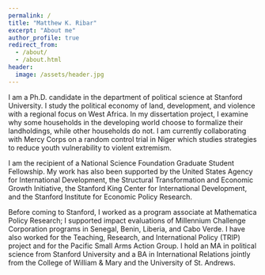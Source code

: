 ```yaml
---
permalink: /
title: "Matthew K. Ribar"
excerpt: "About me"
author_profile: true
redirect_from: 
  - /about/
  - /about.html
header:
  image: /assets/header.jpg  
---
```


I am a Ph.D. candidate in the department of political science at Stanford University. I study the political economy of land, development, and violence with a regional focus on West Africa. In my dissertation project, I examine why some households in the developing world choose to formalize their landholdings, while other households do not. I am currently collaborating with Mercy Corps on a random control trial in Niger which studies strategies to reduce youth vulnerability to violent extremism. 

I am the recipient of a National Science Foundation Graduate Student Fellowship. My work has also been supported by the United States Agency for International Development, the Structural Transformation and Economic Growth Initiative, the Stanford King Center for International Development, and the Stanford Institute for Economic Policy Research. 

Before coming to Stanford, I worked as a program associate at Mathematica Policy Research; I supported impact evaluations of Millennium Challenge Corporation programs in Senegal, Benin, Liberia, and Cabo Verde. I have also worked for the Teaching, Research, and International Policy (TRIP) project and for the Pacific Small Arms Action Group. I hold an MA in political science from Stanford University and a BA in International Relations jointly from the College of William & Mary and the University of St. Andrews. 

